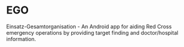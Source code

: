 EGO
===

Einsatz-Gesamtorganisation - An Android app for aiding Red Cross emergency operations by providing target finding and doctor/hospital information.
